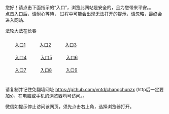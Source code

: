您好！请点击下面指示的“入口”，浏览此网站是安全的，且为您带来平安。。 <br/>
点击入口后，请耐心等待， 过程中可能会出现无法打开的提示，请忽略，最终会进入网站. </br>

法轮大法在长春<br/>
<div style="padding:10px"><a style="margin:20px" target="_blank" href="https://dwblmhrxl3an5.cloudfront.net/2Qpsp?eryfpzxh" id="ccLink1" rel="nofollow">入口1</a> <a target="_blank" style="margin:20px" href="https://d1m8arrfu1g8ej.cloudfront.net/2Qpsp?edcchfv" id="ccLink2" rel="nofollow">入口2</a> <a style="margin:20px" target="_blank" href="https://d1hcm8tw4tbd77.cloudfront.net/2Qpsp?ahblk" id="ccLink3" rel="nofollow">入口3</a></div>

<div style="padding:10px" ><a style="margin:20px" target="_blank" href="https://dwblmhrxl3an5.cloudfront.net/2Qpsp?eryfpzxh" id="ccLink4" rel="nofollow">入口4</a> <a style="margin:20px" href="https://d1m8arrfu1g8ej.cloudfront.net/2Qpsp?edcchfv" target="_blank" id="ccLink5" rel="nofollow">入口5</a> <a style="margin:20px" href="https://d1hcm8tw4tbd77.cloudfront.net/2Qpsp?ahblk" target="_blank" id="ccLink6" rel="nofollow">入口6</a></div>

<div style="padding:10px"><a style="margin:20px" target="_blank" href="https://dwblmhrxl3an5.cloudfront.net/2Qpsp?eryfpzxh" id="ccLink7" rel="nofollow">入口7</a> <a style="margin:20px" href="https://d1m8arrfu1g8ej.cloudfront.net/2Qpsp?edcchfv" target="_blank" id="ccLink8" rel="nofollow">入口8</a> <a style="margin:20px" target="_blank" href="https://d1hcm8tw4tbd77.cloudfront.net/2Qpsp?ahblk" id="ccLink9" rel="nofollow">入口9</a></div>

<br/>



请复制并记住免翻墙网址 https://github.com/yntd/changchunzx (http后一定要加s)，在电脑或手机的浏览器均可访问。。<br/>

微信如提示停止访问该网页，须先点击右上角，选择浏览器打开。
